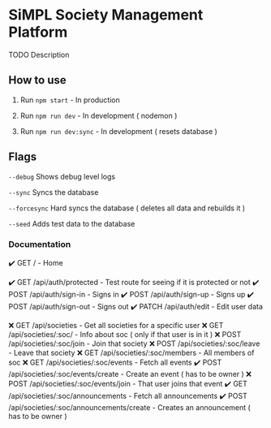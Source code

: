 # SiMPL Society Management Platform

TODO Description

## How to use

1.  Run `npm start` - In production

2.  Run `npm run dev` - In development ( nodemon )

3.  Run `npm run dev:sync` - In development ( resets database )

## Flags

`--debug` Shows debug level logs

`--sync` Syncs the database

`--forcesync` Hard syncs the database ( deletes all data and rebuilds it )

`--seed` Adds test data to the database

### Documentation

✔️ GET   / - Home

✔️ GET   /api/auth/protected - Test route for seeing if it is protected or not
✔️ POST  /api/auth/sign-in - Signs in
✔️ POST  /api/auth/sign-up - Signs up
✔️ POST  /api/auth/sign-out - Signs out
✔️ PATCH /api/auth/edit - Edit user data

❌ GET   /api/societies - Get all societies for a specific user
❌ GET   /api/societies/:soc/ - Info about soc ( only if that user is in it )
❌ POST  /api/societies/:soc/join - Join that society
❌ POST  /api/societies/:soc/leave - Leave that society
❌ GET   /api/societies/:soc/members - All members of soc
❌ GET   /api/societies/:soc/events - Fetch all events
✔️ POST  /api/societies/:soc/events/create - Create an event ( has to be owner )
❌ POST  /api/societies/:soc/events/join - That user joins that event
✔️ GET   /api/societies/:soc/announcements - Fetch all announcements
✔️ POST  /api/societies/:soc/announcements/create - Creates an announcement ( has to be owner )
